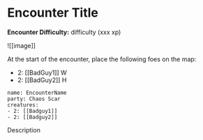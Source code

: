 # Encounter Title
**Encounter Difficulty:** difficulty (xxx xp)

![[image]]

At the start of the encounter, place the following foes on the map: 
 - 2: [[BadGuy1]] W
 - 2: [[BadGuy2]] H

```encounter
name: EncounterName
party: Chaos Scar
creatures:
- 2: [[Badguy1]] 
- 2: [[Badguy2]]
```

Description